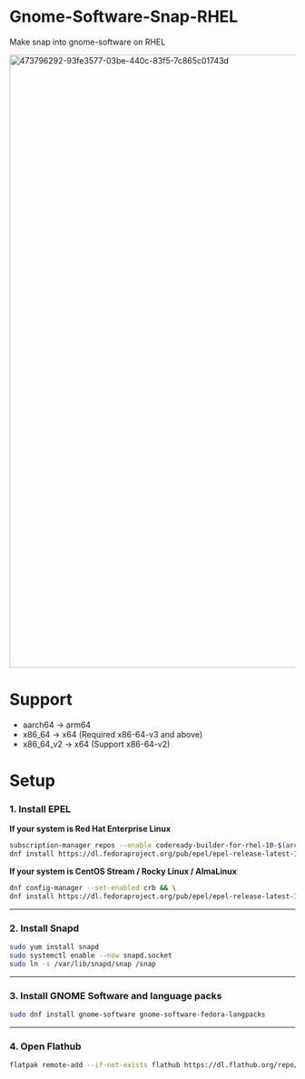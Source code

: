# Gnome-Software-Snap-RHEL
Make snap into gnome-software on RHEL

<img width="1728" height="1080" alt="473796292-93fe3577-03be-440c-83f5-7c865c01743d" src="https://github.com/user-attachments/assets/c9594590-7bbc-4b31-971b-536356a4ff7b" />

# Support
- aarch64 → arm64
- x86_64 → x64 (Required x86-64-v3 and above)
- x86_64_v2 → x64 (Support x86-64-v2)

# Setup

### 1. Install EPEL

**If your system is Red Hat Enterprise Linux**
```bash
subscription-manager repos --enable codeready-builder-for-rhel-10-$(arch)-rpms && \
dnf install https://dl.fedoraproject.org/pub/epel/epel-release-latest-10.noarch.rpm
```

**If your system is CentOS Stream / Rocky Linux / AlmaLinux**
```bash
dnf config-manager --set-enabled crb && \
dnf install https://dl.fedoraproject.org/pub/epel/epel-release-latest-10.noarch.rpm
```

---

### 2. Install Snapd
```bash
sudo yum install snapd
sudo systemctl enable --now snapd.socket
sudo ln -s /var/lib/snapd/snap /snap
```

---

### 3. Install GNOME Software and language packs
```bash
sudo dnf install gnome-software gnome-software-fedora-langpacks
```

---

### 4. Open Flathub
```bash
flatpak remote-add --if-not-exists flathub https://dl.flathub.org/repo/flathub.flatpakrepo
```
